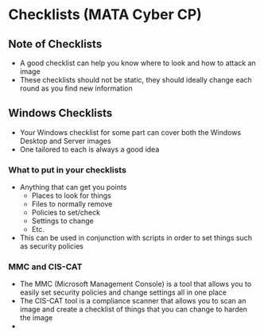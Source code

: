 # Checklists (MATA Cyber CP)

## Note of Checklists
- A good checklist can help you know where to look and how to attack an image
- These checklists should not be static, they should ideally change each round as you find new information 

## Windows Checklists
- Your Windows checklist for some part can cover both the Windows Desktop and Server images
- One tailored to each is always a good idea

### What to put in your checklists
- Anything that can get you points
	- Places to look for things
	- Files to normally remove
	- Policies to set/check
	- Settings to change
	- Etc.
- This can be used in conjunction with scripts in order to set things such as security policies 

### MMC and CIS-CAT 
- The MMC (Microsoft Management Console) is a tool that allows you to easily set security policies and change settings all in one place
- The CIS-CAT tool is a compliance scanner that allows you to scan an image and create a checklist of things that you can change to harden the image
- 

